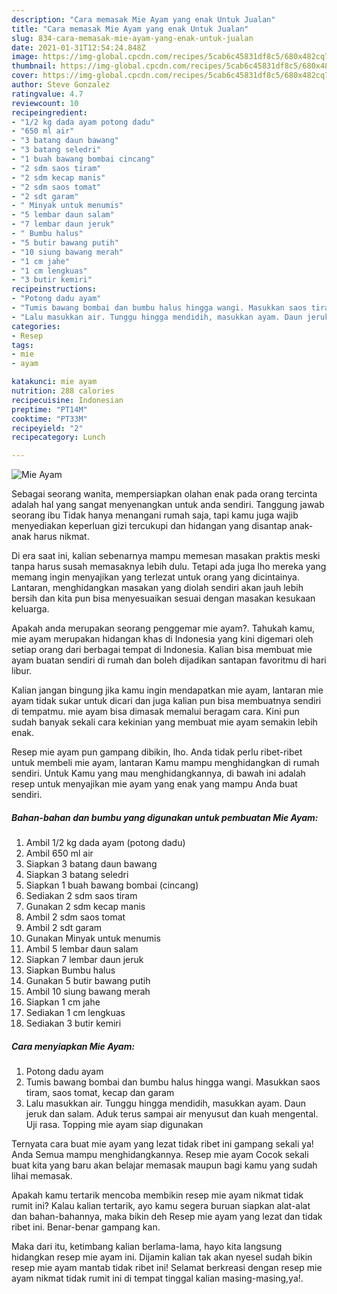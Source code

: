 ```yaml
---
description: "Cara memasak Mie Ayam yang enak Untuk Jualan"
title: "Cara memasak Mie Ayam yang enak Untuk Jualan"
slug: 834-cara-memasak-mie-ayam-yang-enak-untuk-jualan
date: 2021-01-31T12:54:24.848Z
image: https://img-global.cpcdn.com/recipes/5cab6c45831df8c5/680x482cq70/mie-ayam-foto-resep-utama.jpg
thumbnail: https://img-global.cpcdn.com/recipes/5cab6c45831df8c5/680x482cq70/mie-ayam-foto-resep-utama.jpg
cover: https://img-global.cpcdn.com/recipes/5cab6c45831df8c5/680x482cq70/mie-ayam-foto-resep-utama.jpg
author: Steve Gonzalez
ratingvalue: 4.7
reviewcount: 10
recipeingredient:
- "1/2 kg dada ayam potong dadu"
- "650 ml air"
- "3 batang daun bawang"
- "3 batang seledri"
- "1 buah bawang bombai cincang"
- "2 sdm saos tiram"
- "2 sdm kecap manis"
- "2 sdm saos tomat"
- "2 sdt garam"
- " Minyak untuk menumis"
- "5 lembar daun salam"
- "7 lembar daun jeruk"
- " Bumbu halus"
- "5 butir bawang putih"
- "10 siung bawang merah"
- "1 cm jahe"
- "1 cm lengkuas"
- "3 butir kemiri"
recipeinstructions:
- "Potong dadu ayam"
- "Tumis bawang bombai dan bumbu halus hingga wangi. Masukkan saos tiram, saos tomat, kecap dan garam"
- "Lalu masukkan air. Tunggu hingga mendidih, masukkan ayam. Daun jeruk dan salam. Aduk terus sampai air menyusut dan kuah mengental. Uji rasa. Topping mie ayam siap digunakan"
categories:
- Resep
tags:
- mie
- ayam

katakunci: mie ayam 
nutrition: 288 calories
recipecuisine: Indonesian
preptime: "PT14M"
cooktime: "PT33M"
recipeyield: "2"
recipecategory: Lunch

---
```



![Mie Ayam](https://img-global.cpcdn.com/recipes/5cab6c45831df8c5/680x482cq70/mie-ayam-foto-resep-utama.jpg)

Sebagai seorang wanita, mempersiapkan olahan enak pada orang tercinta adalah hal yang sangat menyenangkan untuk anda sendiri. Tanggung jawab seorang ibu Tidak hanya menangani rumah saja, tapi kamu juga wajib menyediakan keperluan gizi tercukupi dan hidangan yang disantap anak-anak harus nikmat.

Di era  saat ini, kalian sebenarnya mampu memesan masakan praktis meski tanpa harus susah memasaknya lebih dulu. Tetapi ada juga lho mereka yang memang ingin menyajikan yang terlezat untuk orang yang dicintainya. Lantaran, menghidangkan masakan yang diolah sendiri akan jauh lebih bersih dan kita pun bisa menyesuaikan sesuai dengan masakan kesukaan keluarga. 



Apakah anda merupakan seorang penggemar mie ayam?. Tahukah kamu, mie ayam merupakan hidangan khas di Indonesia yang kini digemari oleh setiap orang dari berbagai tempat di Indonesia. Kalian bisa membuat mie ayam buatan sendiri di rumah dan boleh dijadikan santapan favoritmu di hari libur.

Kalian jangan bingung jika kamu ingin mendapatkan mie ayam, lantaran mie ayam tidak sukar untuk dicari dan juga kalian pun bisa membuatnya sendiri di tempatmu. mie ayam bisa dimasak memalui beragam cara. Kini pun sudah banyak sekali cara kekinian yang membuat mie ayam semakin lebih enak.

Resep mie ayam pun gampang dibikin, lho. Anda tidak perlu ribet-ribet untuk membeli mie ayam, lantaran Kamu mampu menghidangkan di rumah sendiri. Untuk Kamu yang mau menghidangkannya, di bawah ini adalah resep untuk menyajikan mie ayam yang enak yang mampu Anda buat sendiri.

<!--inarticleads1-->

##### Bahan-bahan dan bumbu yang digunakan untuk pembuatan Mie Ayam:

1. Ambil 1/2 kg dada ayam (potong dadu)
1. Ambil 650 ml air
1. Siapkan 3 batang daun bawang
1. Siapkan 3 batang seledri
1. Siapkan 1 buah bawang bombai (cincang)
1. Sediakan 2 sdm saos tiram
1. Gunakan 2 sdm kecap manis
1. Ambil 2 sdm saos tomat
1. Ambil 2 sdt garam
1. Gunakan  Minyak untuk menumis
1. Ambil 5 lembar daun salam
1. Siapkan 7 lembar daun jeruk
1. Siapkan  Bumbu halus
1. Gunakan 5 butir bawang putih
1. Ambil 10 siung bawang merah
1. Siapkan 1 cm jahe
1. Sediakan 1 cm lengkuas
1. Sediakan 3 butir kemiri




<!--inarticleads2-->

##### Cara menyiapkan Mie Ayam:

1. Potong dadu ayam
1. Tumis bawang bombai dan bumbu halus hingga wangi. Masukkan saos tiram, saos tomat, kecap dan garam
1. Lalu masukkan air. Tunggu hingga mendidih, masukkan ayam. Daun jeruk dan salam. Aduk terus sampai air menyusut dan kuah mengental. Uji rasa. Topping mie ayam siap digunakan




Ternyata cara buat mie ayam yang lezat tidak ribet ini gampang sekali ya! Anda Semua mampu menghidangkannya. Resep mie ayam Cocok sekali buat kita yang baru akan belajar memasak maupun bagi kamu yang sudah lihai memasak.

Apakah kamu tertarik mencoba membikin resep mie ayam nikmat tidak rumit ini? Kalau kalian tertarik, ayo kamu segera buruan siapkan alat-alat dan bahan-bahannya, maka bikin deh Resep mie ayam yang lezat dan tidak ribet ini. Benar-benar gampang kan. 

Maka dari itu, ketimbang kalian berlama-lama, hayo kita langsung hidangkan resep mie ayam ini. Dijamin kalian tak akan nyesel sudah bikin resep mie ayam mantab tidak ribet ini! Selamat berkreasi dengan resep mie ayam nikmat tidak rumit ini di tempat tinggal kalian masing-masing,ya!.

